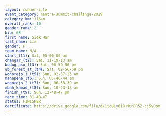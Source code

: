 ```yaml
---
layout: runner-info 
event_category: mantra-summit-challenge-2019 
category_km: 116km 
overall_rank: 10
gender_rank: 2
bib: 68
first_name: Siok Har
last_name: Lim
gender: F
team_name: N/A
start_(t1): Sat, 05-00-00 am
changar_(t2): Sat, 11-19-13 am
budug_asu_(t3): Sat, 06-59-56 pm
ub_forest_st_(t4): Sat, 09-56-59 pm
wonorejo_1_(t5): Sun, 02-57-25 am
mahapena_(t6): Sun, 05-40-44 am
wonorejo_2_(t7): Sun, 06-58-39 am
mbah_kamad_(t8): Sun, 10-43-13 am
finish_(t9): Sun, 12-48-47 pm
race_time: 31-48-47
status: FINISHER
certificate: https://drive.google.com/file/d/1icULy6ICHMtrBR5Z-cj5yOpm--CTPZ0f/view?usp=sharing
---
```

